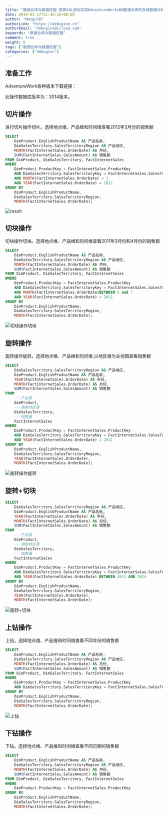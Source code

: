 ```yaml
---
title: "数据仓库与数据挖掘 使用SQL语句实现AdventureWorksDW数据仓库的多维数据分析"
date: 2019-03-27T21:40:26+08:00
author: "Meng小羽"
authorLink: "https://debuginn.cn"
authorEmail: "debuginn@icloud.com"
keywords: "数据仓库与数据挖掘"
comment: true
weight: 0
tags: ["数据仓库与数据挖掘"]
categories: ["debuginn"]
---
```


## 准备工作

AdventureWork各种版本下载链接：

此操作数据库版本为：2014版本。

## 切片操作

进行切片操作切片。选择地点维、产品维和时间维查看2012年3月份的销售额

```sql
SELECT 
	DimProduct.EnglishProductName AS 产品名称, 
	DimSalesTerritory.SalesTerritoryRegion AS 产品地区,
	MONTH(FactInternetSales.OrderDate) AS 月份,
	SUM(FactInternetSales.SalesAmount) AS 销售额
FROM DimProduct, DimSalesTerritory, FactInternetSales
WHERE
	DimProduct.ProductKey = FactInternetSales.ProductKey
	AND DimSalesTerritory.SalesTerritoryKey = FactInternetSales.SalesTerritoryKey
	AND MONTH(FactInternetSales.OrderDate) = 3
	AND YEAR(FactInternetSales.OrderDate) = 2012
GROUP BY 
	DimProduct.EnglishProductName,
	DimSalesTerritory.SalesTerritoryRegion,
	MONTH(FactInternetSales.OrderDate);
```

![result](https://image.debuginn.cn/202303252142124.png)

## 切块操作

切块操作切块。选择地点维、产品维和时间维查看2011年3月份和4月份的销售额

```sql
SELECT 
	DimProduct.EnglishProductName AS 产品名称, 
	DimSalesTerritory.SalesTerritoryRegion AS 产品地区,
	MONTH(FactInternetSales.OrderDate) AS 月份,
	SUM(FactInternetSales.SalesAmount) AS 销售额
FROM DimProduct, DimSalesTerritory, FactInternetSales
WHERE
	DimProduct.ProductKey = FactInternetSales.ProductKey
	AND DimSalesTerritory.SalesTerritoryKey = FactInternetSales.SalesTerritoryKey
	AND MONTH(FactInternetSales.OrderDate)BETWEEN 5 and 7
	AND YEAR(FactInternetSales.OrderDate) = 2012
GROUP BY 
	DimProduct.EnglishProductName,
	DimSalesTerritory.SalesTerritoryRegion,
	MONTH(FactInternetSales.OrderDate);
```

![切块操作切块](https://image.debuginn.cn/202303252144018.png)

## 旋转操作

旋转操作旋转。选择地点维、产品维和时间维,以地区维为主视图查看销售额

```sql
SELECT 
	DimSalesTerritory.SalesTerritoryRegion AS 产品地区,
	DimProduct.EnglishProductName AS 产品名称, 
	YEAR(FactInternetSales.OrderDate) AS 年份,
	MONTH(FactInternetSales.OrderDate) AS 月份,
	SUM(FactInternetSales.SalesAmount) AS 销售额
FROM 
	-- 产品表
	DimProduct,
	-- 销售地区表 
	DimSalesTerritory, 
	-- 销售量
	FactInternetSales
WHERE
	DimProduct.ProductKey = FactInternetSales.ProductKey
	AND DimSalesTerritory.SalesTerritoryKey = FactInternetSales.SalesTerritoryKey
	AND YEAR(FactInternetSales.OrderDate) = 2011
GROUP BY 
	DimProduct.EnglishProductName,
	DimSalesTerritory.SalesTerritoryRegion,
	YEAR(FactInternetSales.OrderDate),
	MONTH(FactInternetSales.OrderDate);
```

![旋转操作旋转](https://image.debuginn.cn/202303252144795.png)

## 旋转+切块

```sql
SELECT 
	DimSalesTerritory.SalesTerritoryRegion AS 产品地区,
	DimProduct.EnglishProductName AS 产品名称, 
	YEAR(FactInternetSales.OrderDate) AS 年份,
	MONTH(FactInternetSales.OrderDate) AS 月份,
	SUM(FactInternetSales.SalesAmount) AS 销售额
FROM 
	-- 产品表
	DimProduct,
	-- 销售地区表 
	DimSalesTerritory, 
	-- 销售量
	FactInternetSales
WHERE
	DimProduct.ProductKey = FactInternetSales.ProductKey
	AND DimSalesTerritory.SalesTerritoryKey = FactInternetSales.SalesTerritoryKey
	AND YEAR(FactInternetSales.OrderDate) BETWEEN 2011 AND 2014
GROUP BY 
	DimProduct.EnglishProductName,
	DimSalesTerritory.SalesTerritoryRegion,
	YEAR(FactInternetSales.OrderDate),
	MONTH(FactInternetSales.OrderDate);
```

![旋转+切块](https://image.debuginn.cn/202303252145242.png)

## 上钻操作

上钻。选择地点维、产品维和时间维查看不同年份的销售额

```sql
SELECT 
	DimProduct.EnglishProductName AS 产品名称, 
	DimSalesTerritory.SalesTerritoryRegion AS 产品地区,
	MONTH(FactInternetSales.OrderDate) AS 月份,
	SUM(FactInternetSales.SalesAmount) AS 销售额
FROM DimProduct, DimSalesTerritory, FactInternetSales
WHERE
	DimProduct.ProductKey = FactInternetSales.ProductKey
	AND DimSalesTerritory.SalesTerritoryKey = FactInternetSales.SalesTerritoryKey
GROUP BY 
	DimProduct.EnglishProductName,
	DimSalesTerritory.SalesTerritoryRegion,
	MONTH(FactInternetSales.OrderDate);
```

![上钻](https://image.debuginn.cn/202303252146458.png)

## 下钻操作

下钻。选择地点维、产品维和时间维查看不同日期的销售额

```sql
SELECT 
	DimProduct.EnglishProductName AS 产品名称, 
	DimSalesTerritory.SalesTerritoryRegion AS 产品地区,
	MONTH(FactInternetSales.OrderDate) AS 月份,
	SUM(FactInternetSales.SalesAmount) AS 销售额
FROM DimProduct, DimSalesTerritory, FactInternetSales
WHERE
	DimProduct.ProductKey = FactInternetSales.ProductKey
GROUP BY 
	DimProduct.EnglishProductName,
	DimSalesTerritory.SalesTerritoryRegion,
	MONTH(FactInternetSales.OrderDate);
```
